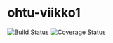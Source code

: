 # ohtu-viikko1

[![Build Status](https://travis-ci.org/Mavai/ohtu-viikko1.svg?branch=master)](https://travis-ci.org/Mavai/ohtu-viikko1) [![Coverage Status](https://coveralls.io/repos/github/Mavai/ohtu-viikko1/badge.svg?branch=master)](https://coveralls.io/github/Mavai/ohtu-viikko1?branch=master)
